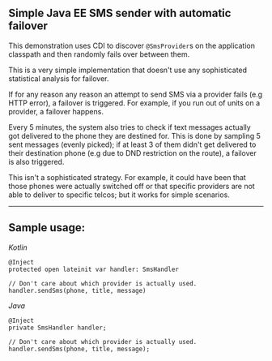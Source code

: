 Simple Java EE SMS sender with automatic failover
------------
This demonstration uses CDI to discover 
`@SmsProvider`s on the application classpath and then randomly fails over between them. 

This is a very simple implementation that doesn't use any sophisticated statistical analysis for failover.

If for any reason any reason an attempt to send SMS via a provider fails (e.g HTTP error), a failover is triggered. For example, if you run out of units on a provider, a failover happens.

Every 5 minutes, the system also tries to check if text messages actually got delivered to the phone they are destined for.
This is done by sampling 5 sent messages (evenly picked); if at least 3 of them didn't get delivered to their destination phone (e.g due to DND restriction on the route), a failover is also triggered.

This isn't a sophisticated strategy. For example, it could have been that those phones were actually switched off or that specific providers are not able to deliver to specific telcos; but it works for simple scenarios.

----

Sample usage:
---

*Kotlin*
```
@Inject 
protected open lateinit var handler: SmsHandler

// Don't care about which provider is actually used.
handler.sendSms(phone, title, message)
```

*Java*
```
@Inject
private SmsHandler handler;

// Don't care about which provider is actually used.
handler.sendSms(phone, title, message);
```
